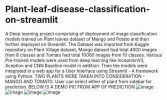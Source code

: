 # Plant-leaf-disease-classification-on-streamlit
A Deep learning project comprising of deployment of image classification models trained on Plant leaves dataset of Mango and Potato and then further deployed on Streamlit.
The Dataset was imported from Kaggle repository on Plant Village dataset, Mango dataset had total 4000 images from 8 classes and Tomato had total 10000 images from 10 classes. 
Various Pre-trained models were used from deep learning like InceptiionV3, Xception and CNN Baseline model in addition. Then the models were integrated in a web app for a User Interface using Streamlit -  A framework using Python. 
TWO PLANTS WERE TAKEN INTO  CONSIDERATION - MANGO AND TOMATO. User can select either of plant from sidebar for prediction.
BELOW IS A DEMO PIC FROM APP OF PREDICTION
![image](https://github.com/Mananpatel25/Plant-leaf-disease-classification-on-streamlit/assets/85306973/43a25d94-9bc5-4722-8e61-9d995f4cfab1)
![image](https://github.com/Mananpatel25/Plant-leaf-disease-classification-on-streamlit/assets/85306973/1bbd7321-26b7-4cd5-93dc-b34c74fe3930)
![image](https://github.com/Mananpatel25/Plant-leaf-disease-classification-on-streamlit/assets/85306973/7184dc1f-4419-4f77-8081-45f532908660)
![image](https://github.com/Mananpatel25/Plant-leaf-disease-classification-on-streamlit/assets/85306973/0a37f101-b03d-447a-b1ab-23899cbbbb28)


